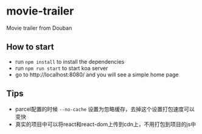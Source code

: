 # movie-trailer
Movie trailer from Douban

## How to start
- run `npm install` to install the dependencies
- run `npm run start` to start koa server
- go to http://localhost:8080/ and you will see a simple home page

## Tips
- parcel配置的时候 `--no-cache` 设置为忽略缓存，去掉这个设置打包速度可以变快
- 真实的项目中可以将react和react-dom上传到cdn上，不用打包到项目的js中
